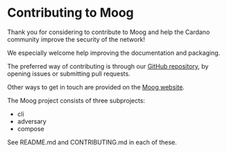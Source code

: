# Contributing to Moog

Thank you for considering to contribute to Moog and help the Cardano community
improve the security of the network!

We especially welcome help improving the documentation and packaging.

The preferred way of contributing is through our [GitHub repository][Repo], by
opening issues or submitting pull requests.

Other ways to get in touch are provided on the [Moog website][Moog].

The Moog project consists of three subprojects:

- cli
- adversary
- compose

See README.md and CONTRIBUTING.md in each of these.

<!-- MARKDOWN LINKS & IMAGES -->

[Moog]: https://cardano-foundation.github.io/moog
[Repo]: https://github.com/cardano-foundation/moog
